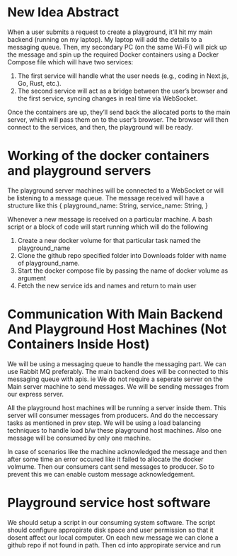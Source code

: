# New Idea Abstract

When a user submits a request to create a playground, it’ll hit my main backend (running on my laptop).
My laptop will add the details to a messaging queue. Then, my secondary PC (on the same Wi-Fi)
will pick up the message and spin up the required Docker containers using a Docker Compose file
which will have two services:

1. The first service will handle what the user needs (e.g., coding in Next.js, Go, Rust, etc.).
2. The second service will act as a bridge between the user’s browser and the first service, syncing changes in
   real time via WebSocket.

Once the containers are up, they’ll send back the allocated ports to the main server,
which will pass them on to the user’s browser. The browser will then connect to the services,
and then, the playground will be ready.

# Working of the docker containers and playground servers

The playground server machines will be connected to a WebSocket or will be
listening to a message queue. The message received will have a structure like this
{
playground_name: String,
service_name: String,
}

Whenever a new message is received on a particular machine. A bash script or a block of code
will start running which will do the following

1. Create a new docker volume for that particular task named the playground_name
2. Clone the github repo specified folder into Downloads folder with name of playground_name.
3. Start the docker compose file by passing the name of docker volume as argument
4. Fetch the new service ids and names and return to main user

# Communication With Main Backend And Playground Host Machines (Not Containers Inside Host)

We will be using a messaging queue to handle the messaging part. We can use Rabbit MQ preferably.
The main backend does will be connected to this messaging queue with apis. ie We do not
require a seperate server on the Main server machine to send messages. We will be sending messages
from our express server.

All the playground host machines will be running a server inside them. This server will
consumer messages from producers. And do the neccessary tasks as mentioned in prev step.
We will be using a load balancing techniques to handle load b/w these playground host machines.
Also one message will be consumed by only one machine.

In case of scenarios like the machine acknowledged the message and then after some time an error occured like
it failed to allocate the docker volmume. Then our consumers cant send messages to producer. So to
prevent this we can enable custom message acknowledgement.


# Playground service host software

We should setup a script in our consuming system software. The script should configure appropirate
disk space and user permission so that it dosent affect our local computer. 
On each new message we can clone a github repo if not found in path. Then cd into appropirate service 
and run 
